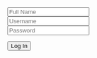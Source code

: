 <html       >
<head>
    <meta charset="UTF-8">
    <meta name="viewport" content="width=device-width, initial-scale=1.0">
</head>
<div class="form-container">
    <form>
        <input type="text" id="name" class="input" placeholder="Full Name"><br>
        <input type="text" id="user" class="input" placeholder="Username"><br>
        <input type="password" id="pass" class="input" placeholder="Password">
    </form>
        <button class = "submit" onclick = "signup()">Log In</button>
        <p id = "error"></p>
</div>
<script>
function signup() {
    data = {
        "name": document.getElementById("name").value,
        "uid": document.getElementById("user").value,
        "password": document.getElementById("pass").value
    }
    let options = {
    method: 'POST',
    headers: {
        'Content-Type':
            'application/json;charset=utf-8'
    },
    body: JSON.stringify(data)
}
    let sign_up = fetch('http://127.0.0.1:8086/api/users/authenticate', options);
    sign_up.then(response => {
        if (response.status === 200) {
            console.log('All Cookies:', document.cookie);
            document.getElementById("error").innerHTML = ""
    // Print out the cookie and the response data
            console.log(document.cookie)
            // Check if the JWT cookie is present
            //window.location.href = "http://127.0.0.1:4100/frontcasts/"
        }
        else if (response.status === 400) {
            document.getElementById("error").innerHTML = "Incorrect Login Information"
        }
    }
        ) 
}
// Function to get the value of a cookie by name
function getCookie(name) {
  const value = `; ${document.cookie}`;
  const parts = value.split(`; ${name}=`);
  if (parts.length === 2) return parts.pop().split(';').shift();
}
// Get the JWT cookie value

</script>
</html>
